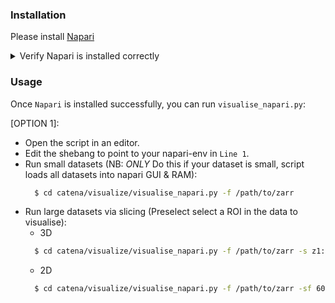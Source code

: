 ### Installation

Please install [Napari](https://napari.org/stable/tutorials/fundamentals/installation)

  <details>
      <summary>Verify Napari is installed correctly</summary>
      <br>
      The following should load the napari GUI:
    
      $ conda activate napari-env
      $ napari
  </details>


### Usage

Once `Napari` is installed successfully, you can run `visualise_napari.py`:

[OPTION 1]:
- Open the script in an editor.
- Edit the shebang to point to your napari-env in `Line 1`.
- Run small datasets (NB: *ONLY* Do this if your dataset is small, script loads all datasets into napari GUI & RAM):
  ```bash
    $ cd catena/visualize/visualise_napari.py -f /path/to/zarr 
  ```
- Run large datasets via slicing (Preselect select a ROI in the data to visualise):
  - 3D
  ```bash
    $ cd catena/visualize/visualise_napari.py -f /path/to/zarr -s z1:z2,y1:y2,x1:x2 #3D
  ```
  - 2D
  ```bash
    $ cd catena/visualize/visualise_napari.py -f /path/to/zarr -sf 60 -st 150 #2D slices 60 to 150 across all datasets
  ```
